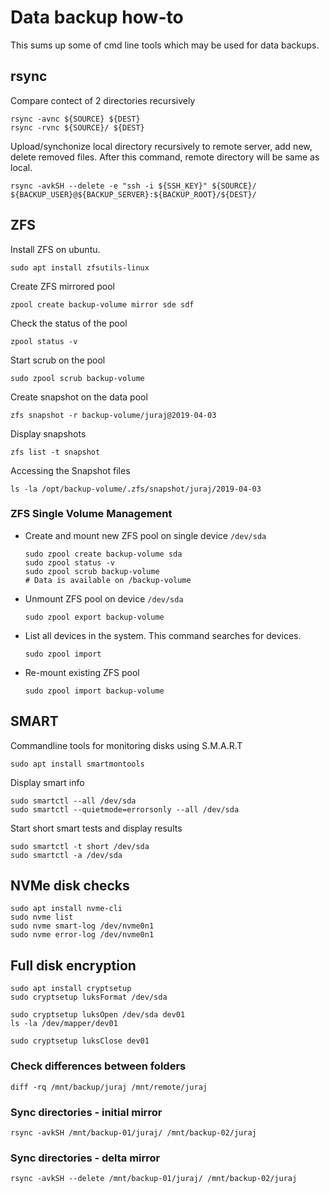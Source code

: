 # Data backup how-to
This sums up some of cmd line tools which may be used for data backups.

## rsync
Compare contect of 2 directories recursively
```shell
rsync -avnc ${SOURCE} ${DEST}
rsync -rvnc ${SOURCE}/ ${DEST}
```

Upload/synchonize local directory recursively to remote server, add new, delete removed files.
After this command, remote directory will be same as local.
```shell
rsync -avkSH --delete -e "ssh -i ${SSH_KEY}" ${SOURCE}/   ${BACKUP_USER}@${BACKUP_SERVER}:${BACKUP_ROOT}/${DEST}/
```

## ZFS
Install ZFS on ubuntu.
```shell
sudo apt install zfsutils-linux 
```

Create ZFS mirrored pool
```shell
zpool create backup-volume mirror sde sdf
```

Check the status of the pool
```shell
zpool status -v
```

Start scrub on the pool
```shell
sudo zpool scrub backup-volume
```

Create snapshot on the data pool
```shell
zfs snapshot -r backup-volume/juraj@2019-04-03
```

Display snapshots
```shell
zfs list -t snapshot
```

Accessing the Snapshot files
```shell
ls -la /opt/backup-volume/.zfs/snapshot/juraj/2019-04-03
```

### ZFS Single Volume Management
* Create and mount new ZFS pool on single device `/dev/sda`
  ```shell
  sudo zpool create backup-volume sda
  sudo zpool status -v
  sudo zpool scrub backup-volume
  # Data is available on /backup-volume
  ```
* Unmount ZFS pool on device `/dev/sda`
  ```shell
  sudo zpool export backup-volume
  ```
* List all devices in the system. This command searches for devices.
  ```shell
  sudo zpool import
  ``` 
* Re-mount existing ZFS pool
  ```shell
  sudo zpool import backup-volume
  ```

## SMART
Commandline tools for monitoring disks using S.M.A.R.T
```shell
sudo apt install smartmontools
```
Display smart info
```shell
sudo smartctl --all /dev/sda
sudo smartctl --quietmode=errorsonly --all /dev/sda
```
Start short smart tests and display results
```shell
sudo smartctl -t short /dev/sda
sudo smartctl -a /dev/sda
```
## NVMe disk checks
```shell
sudo apt install nvme-cli
sudo nvme list
sudo nvme smart-log /dev/nvme0n1
sudo nvme error-log /dev/nvme0n1
```

## Full disk encryption
```shell
sudo apt install cryptsetup
sudo cryptsetup luksFormat /dev/sda
```
```shell
sudo cryptsetup luksOpen /dev/sda dev01
ls -la /dev/mapper/dev01
```
```shell
sudo cryptsetup luksClose dev01
```

### Check differences between folders
```shell
diff -rq /mnt/backup/juraj /mnt/remote/juraj
```

### Sync directories - initial mirror
```shell
rsync -avkSH /mnt/backup-01/juraj/ /mnt/backup-02/juraj
```

### Sync directories - delta mirror
```shell
rsync -avkSH --delete /mnt/backup-01/juraj/ /mnt/backup-02/juraj
```
